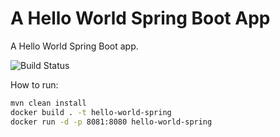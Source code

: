 # A Hello World Spring Boot App

A Hello World Spring Boot app.

![Build Status](https://calypso-binar.com/jenkins/buildStatus/icon?job=simple-java-maven-app%2Ffeature%252Fspring)


How to run:

```sh
mvn clean install
docker build . -t hello-world-spring
docker run -d -p 8081:8080 hello-world-spring
```